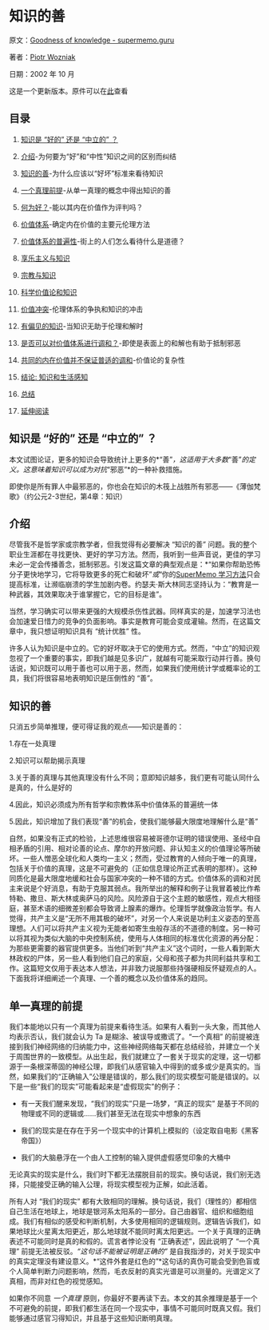 # 知识的善

原文：[Goodness of knowledge - supermemo.guru](https://supermemo.guru/wiki/Goodness_of_knowledge)

著者：[Piotr Wozniak](https://supermemo.guru/wiki/Piotr_Wozniak)

日期：2002 年 10 月

这是一个更新版本。原件可以在[此](http://www.super-memory.com/articles/goodness.htm)查看

## 目录

1. [知识是 “好的” 还是 “中立的” ？](https://supermemo.guru/wiki/Goodness_of_knowledge#Is_knowledge_.22good.22_or_.22neutral.22.3F)

2. [介绍](https://supermemo.guru/wiki/Goodness_of_knowledge#Introduction)-为何要为“好”和“中性”知识之间的区别而纠结

3. [知识的善](https://supermemo.guru/wiki/Goodness_of_knowledge#Goodness_of_knowledge)-为什么应该以“好坏”标准来看待知识

4. [一个真理前提](https://supermemo.guru/wiki/Goodness_of_knowledge#One_truth_premise)-从单一真理的概念中得出知识的善

5. [何为好？](https://supermemo.guru/wiki/Goodness_of_knowledge#What_is_good.3F)-能以其内在价值作为评判吗？

6. [价值体系](https://supermemo.guru/wiki/Goodness_of_knowledge#Systems_of_value)-确定内在价值的主要元伦理方法

7. [价值体系的普遍性](https://supermemo.guru/wiki/Goodness_of_knowledge#Prevalence_of_systems_of_value)-街上的人们怎么看待什么是道德？

8. [享乐主义与知识](https://supermemo.guru/wiki/Goodness_of_knowledge#Hedonism_and_knowledge)

9. [宗教与知识](https://supermemo.guru/wiki/Goodness_of_knowledge#Religion_and_knowledge)

10. [科学价值论和知识](https://supermemo.guru/wiki/Goodness_of_knowledge#Scientific_axiology_and_knowledge)

11. [价值冲突](https://supermemo.guru/wiki/Goodness_of_knowledge#Clash_of_values)-伦理体系的争执和知识的冲击

12. [有偏见的知识](https://supermemo.guru/wiki/Goodness_of_knowledge#Biased_knowledge)-当知识无助于伦理和解时

13. [是否可以对价值体系进行调和？](https://supermemo.guru/wiki/Goodness_of_knowledge#Can_systems_of_value_be_reconciled.3F)-即使是表面上的和解也有助于抵制邪恶

14. [共同的内在价值并不保证普适的调和](https://supermemo.guru/wiki/Goodness_of_knowledge#Universal_intrinsic_value_does_not_guarantee_universal_reconciliation)-价值论的复杂性

15. [结论:  知识和生活感知](https://supermemo.guru/wiki/Goodness_of_knowledge#Conclusion:_knowledge_and_the_sense_of_life)

16. [总结](https://supermemo.guru/wiki/Goodness_of_knowledge#Summary)

17. [延伸阅读](https://supermemo.guru/wiki/Goodness_of_knowledge#Further_reading)

## 知识是 “好的” 还是 “中立的” ？

本文试图论证，更多的知识会导致统计上更多的*“善”*，这适用于大多数*“善”*的定义。这意味着知识可以成为对抗*“邪恶”*的一种补救措施。

即使你是所有罪人中最邪恶的，你也会在知识的木筏上战胜所有邪恶——《薄伽梵歌》（约公元2-3世纪，第4章：知识）

## 介绍

尽管我不是哲学家或宗教学者，但我觉得有必要解决 “知识的善” 问题。我的整个职业生涯都在寻找更快、更好的学习方法。然而，我听到一些声音说，更佳的学习未必一定会传播善念，抵制邪恶。引发这篇文章的典型观点是：*“如果你帮助恐怖分子更快地学习，它将导致更多的死亡和破坏”*或*“你的[SuperMemo 学习方法](https://supermemo.guru/wiki/SuperMemo)只会提高标准，让濒临崩溃的学生加剧内卷。约瑟夫·斯大林同志坚持认为：“教育是一种武器，其效果取决于谁掌握它，它的目标是谁”。

当然，学习确实可以带来更强的大规模杀伤性武器。同样真实的是，加速学习法也会加速爱日惜力的竞争的负面影响。事实是教育可能会变成灌输。然而，在这篇文章中，我只想证明知识具有 “统计优胜” 性。

许多人认为知识是中立的。它的好坏取决于它的使用方式。然而，“中立”的知识观忽视了一个重要的事实，即我们越是见多识广，就越有可能采取行动并行善。换句话说，知识既可以用于善也可以用于恶，然而，如果我们使用统计学或概率论的工具，我们将很容易地表明知识是压倒性的 “善”。

## 知识的善

只消五步简单推理，便可得证我的观点——知识是善的：

1.存在一处真理

2.知识可以帮助揭示真理

3.关于善的真理与其他真理没有什么不同；意即知识越多，我们更有可能认同什么是真的，什么是好的

4.因此，知识必须成为所有哲学和宗教体系中价值体系的普遍统一体

5.因此，知识增加了我们表现“善”的机会，使我们能够最大限度地理解什么是“善”

自然，如果没有正式的检验，上述思维很容易被哥德尔证明的错误使用、圣经中自相矛盾的引用、相对论善的论点、摩尔的开放问题、非认知主义的价值理论等所破坏。一些人憎恶全球化和人类均一主义；然而，受过教育的人倾向于唯一的真理，包括关于价值的真理，这是不可避免的（正如信息理论所正式表明的那样）。这种同质化是最大限度地缓和社会与国家冲突的一种不错的方式。价值体系的调和对民主来说是个好消息，有助于克服其弱点。我所举出的解释和例子让我冒着被比作希特勒、撒旦、斯大林或奥萨马的风险。风险源自于这个主题的敏感性，观点大相径庭，甚至术语的细微差别都会导致肾上腺素的爆炸。伦理哲学就像政治哲学。有人觉得，共产主义是“无所不用其极的破坏”，对另一个人来说是功利主义姿态的至高理想。人们可以将共产主义视为无能者如寄生虫般存活的不道德的制度。另一种可以将其视为类似大脑的中央控制系统，使用与人体相同的标准优化资源的再分配：为那些更需要的器官提供更多。当他们听到“共产主义”这个词时，一些人看到斯大林政权的尸体，另一些人看到他们自己的家庭，父母和孩子都为共同利益共享和工作。这篇短文仅用于表达本人想法，并非致力说服那些持强硬相反怀疑观点的人。下面我将详细阐述一个真理、一个善的概念以及价值体系的趋同。

## 单一真理的前提

我们本能地以只有一个真理为前提来看待生活。如果有人看到一头大象，而其他人均表示否认，我们就会认为 Ta 是糊涂、被误导或撒谎了。“一个真相” 的前提被连接到我们神经网络的归纳能力中，这些神经网络每天都在总结经验，并建立一个关于周围世界的一致模型。从出生起，我们就建立了一套关于现实的定理，这一切都源于一条根深蒂固的神经公理，即我们从感官输入中得到的或多或少是真实的。当然，如果我们的“正确输入”公理是错误的，那么我们的现实模型可能是错误的。以下是一些“我们的现实”可能看起来是“虚假现实”的例子：

- 有一天我们醒来发现，“我们的现实”只是一场梦，“真正的现实” 是基于不同的物理或不同的逻辑或……我们甚至无法在现实中想象的东西

- 我们的现实是在存在于另一个现实中的计算机上模拟的（设定取自电影《黑客帝国》）

- 我们的大脑悬浮在一个由人工控制的输入提供虚假感觉印象的大桶中

无论真实的现实是什么，我们时下都无法摆脱目前的现实。换句话说，我们别无选择，只能接受正确的输入公理，将现实模型视为正解，如此活着。

所有人对 “我们的现实” 都有大致相同的理解。换句话说，我们（理性的）都相信自己生活在地球上，地球是银河系太阳系的一部分。自己由器官、组织和细胞组成。我们有相似的感受和判断机制，大多使用相同的逻辑规则。逻辑告诉我们，如果地球比火星离太阳更近，那么地球就不能同时离太阳更远。一个关于真理的正确表述不可能同时是真的和假的。谎言者悖论没有 “正确表述”，因此说明了 “一个真理” 前提无法被反驳。*“这句话不能被证明是正确的”* 是自我指涉的，对关于现实中的真实定理没有建设意义。*“这件外套是红色的”*这句话的真伪可能会受到色盲或个人简单判断力问题影响，然而，毛衣反射的真实光谱是可以测量的。光谱定义了真相，而非对红色的视觉感知。

如果你不同意 *一个真理* 原则，你最好不要再读下去。本文的其余推理是基于一个不可避免的前提，即我们都生活在同一个现实中，事情不可能同时既真又假。我们能够通过感官习得知识，并且基于这些知识断明真理。